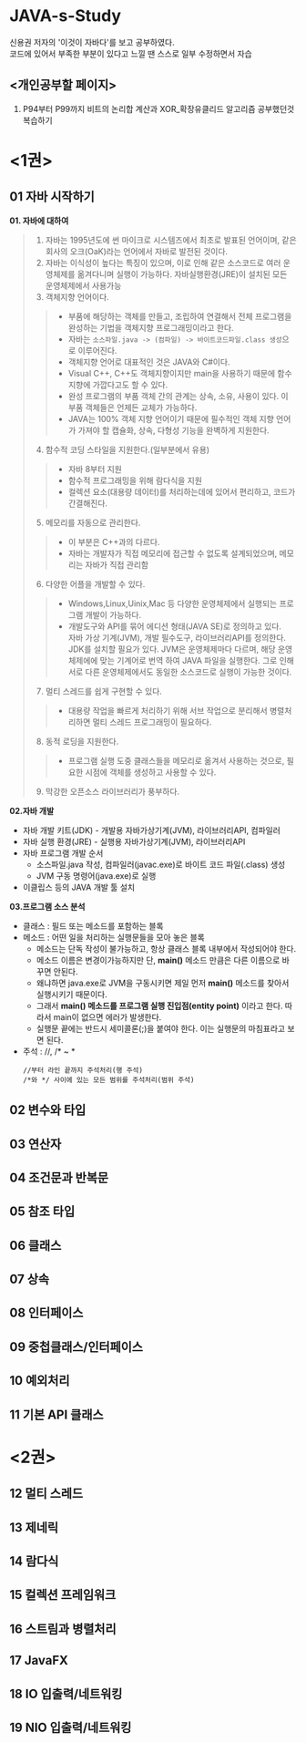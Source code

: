 # JAVA-s-Study

신용권 저자의 '이것이 자바다'를 보고 공부하였다.  
코드에 있어서 부족한 부분이 있다고 느낄 땐 스스로 일부 수정하면서 자습 

## <개인공부할 페이지>    
1. P94부터 P99까지 비트의 논리합 계산과 XOR_확장유클리드 알고리즘 공부했던것 복습하기  

# <1권>
## 01 자바 시작하기
__01. 자바에 대하여__ 
>1. 자바는 1995년도에 썬 마이크로 시스템즈에서 최초로 발표된 언어이며, 같은 회사의 오크(OaK)라는 언어에서 자바로 발전된 것이다.
>2. 자바는 이식성이 높다는 특징이 있으며, 이로 인해 같은 소스코드로 여러 운영체제를 옮겨다니며 실행이 가능하다. 자바실행환경(JRE)이 설치된 모든 운영체제에서 사용가능
>3. 객체지향 언어이다.  
>>- 부품에 해당하는 객체를 만들고, 조립하여 연결해서 전체 프로그램을 완성하는 기법을 객체지향 프로그래밍이라고 한다.
>>- 자바는 `소스파일.java -> (컴파일) -> 바이트코드파일.class 생성`으로 이루어진다.
>>- 객체지향 언어로 대표적인 것은 JAVA와 C#이다.
>>- Visual C++, C++도 객체지향이지만 main을 사용하기 때문에 함수지향에 가깝다고도 할 수 있다.
>>- 완성 프로그램의 부품 객체 간의 관계는 상속, 소유, 사용이 있다. 이 부품 객체들은 언제든 교체가 가능하다.
>>- JAVA는 100% 객체 지향 언어이기 때문에 필수적인 객체 지향 언어가 가져야 할 캡슐화, 상속, 다형성 기능을 완벽하게 지원한다.
>4. 함수적 코딩 스타일을 지원한다.(일부분에서 유용)
>>- 자바 8부터 지원
>>- 함수적 프로그래밍을 위해 람다식을 지원
>>- 컬렉션 요소(대용량 데이터)를 처리하는데에 있어서 편리하고, 코드가 간결해진다.
>5. 메모리를 자동으로 관리한다.
>>- 이 부분은 C++과의 다르다.
>>- 자바는 개발자가 직접 메모리에 접근할 수 없도록 설계되었으며, 메모리는 자바가 직접 관리함
>6. 다양한 어플을 개발할 수 있다.
>>- Windows,Linux,Uinix,Mac 등 다양한 운영체제에서 실행되는 프로그램 개발이 가능하다.
>>- 개발도구와 API를 묶어 에디션 형태(JAVA SE)로 정의하고 있다.   
>> 자바 가상 기계(JVM), 개발 필수도구, 라이브러리API를 정의한다. JDK를 설치할 필요가 있다. JVM은 운영체제마다 다르며, 해당 운영체제에에 맞는 기계어로 번역 하여 JAVA 파일을 실행한다. 그로 인해 서로 다른 운영체제에서도 동일한 소스코드로 실행이 가능한 것이다.
>7. 멀티 스레드를 쉽게 구현할 수 있다.
>>- 대용량 작업을 빠르게 처리하기 위해 서브 작업으로 분리해서 병렬처리하면 멀티 스레드 프로그래밍이 필요하다.
>8. 동적 로딩을 지원한다.  
>>- 프로그램 실행 도중 클래스들을 메모리로 옮겨서 사용하는 것으로, 필요한 시점에 객체를 생성하고 사용할 수 있다.
>9. 막강한 오픈소스 라이브러리가 풍부하다.  

__02.자바 개발__
- 자바 개발 키트(JDK) - 개발용 자바가상기계(JVM), 라이브러리API, 컴파일러
- 자바 실행 환경(JRE) - 실행용 자바가상기계(JVM), 라이브러리API
- 자바 프로그램 개발 순서
  - 소스파일.java 작성, 컴파일러(javac.exe)로 바이트 코드 파일(.class) 생성
  - JVM 구동 명령어(java.exe)로 실행
- 이클립스 등의 JAVA 개발 툴 설치

__03.프로그램 소스 분석__
- 클래스 : 필드 또는 메소드를 포함하는 블록
- 메소드 : 어떤 일을 처리하는 실행문들을 모아 놓은 블록
  - 메소드는 단독 작성이 불가능하고, 항상 클래스 블록 내부에서 작성되어야 한다.
  - 메소드 이름은 변경이가능하지만 단, __main()__ 메소드 만큼은 다른 이름으로 바꾸면 안된다.
  - 왜냐하면 java.exe로 JVM을 구동시키면 제일 먼저 __main()__ 메소드를 찾아서 실행시키기 때문이다.
  - 그래서 __main() 메소드를 프로그램 실행 진입점(entity point)__ 이라고 한다. 따라서 main이 없으면 에러가 발생한다.
  - 실행문 끝에는 반드시 세미콜론(;)을 붙여야 한다. 이는 실행문의 마침표라고 보면 된다.
- 주석 : //, /* ~ *
  ```
  //부터 라인 끝까지 주석처리(행 주석)  
  /*와 */ 사이에 있는 모든 범위를 주석처리(범위 주석)   
  ```

## 02 변수와 타입
## 03 연산자
## 04 조건문과 반복문
## 05 참조 타입
## 06 클래스
## 07 상속
## 08 인터페이스
## 09 중첩클래스/인터페이스
## 10 예외처리
## 11 기본 API 클래스

# <2권>
## 12 멀티 스레드
## 13 제네릭
## 14 람다식
## 15 컬렉션 프레임워크
## 16 스트림과 병렬처리
## 17  JavaFX 
## 18 IO 입출력/네트워킹
## 19 NIO 입출력/네트워킹
